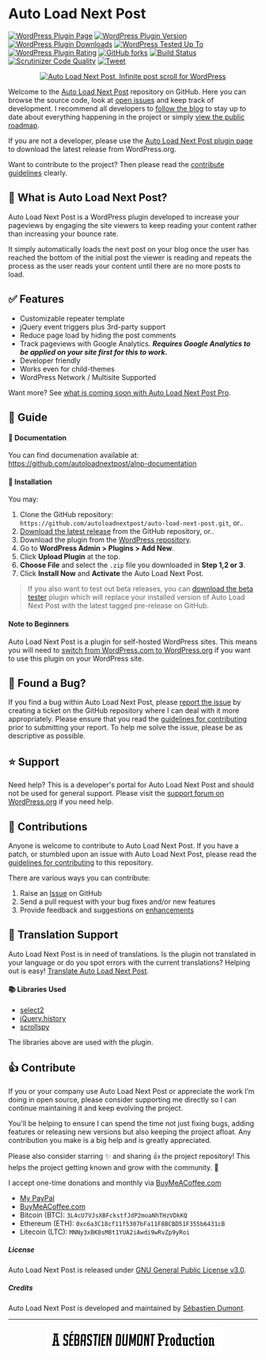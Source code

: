 # Auto Load Next Post

[![WordPress Plugin Page](https://img.shields.io/badge/WordPress-%E2%86%92-lightgrey.svg?style=flat-square)](https://wordpress.org/plugins/auto-load-next-post/)
[![WordPress Plugin Version](https://img.shields.io/wordpress/plugin/v/auto-load-next-post.svg?style=flat)](https://wordpress.org/plugins/auto-load-next-post/) 
[![WordPress Plugin Downloads](https://img.shields.io/wordpress/plugin/dt/auto-load-next-post.svg?style=flat)](https://wordpress.org/plugins/auto-load-next-post/)
[![WordPress Tested Up To](https://img.shields.io/wordpress/v/auto-load-next-post.svg?style=flat)](https://wordpress.org/plugins/auto-load-next-post/)
[![WordPress Plugin Rating](https://img.shields.io/wordpress/plugin/r/auto-load-next-post.svg?style=flat-square)](https://wordpress.org/support/view/plugin-reviews/auto-load-next-post?filter=5)
[![GitHub forks](https://img.shields.io/github/forks/AutoLoadNextPost/Auto-Load-Next-Post.svg?style=flat)](https://github.com/autoloadnextpost/auto-load-next-post/network)
[![Build Status](https://scrutinizer-ci.com/g/AutoLoadNextPost/Auto-Load-Next-Post/badges/build.png?b=master)](https://scrutinizer-ci.com/g/AutoLoadNextPost/Auto-Load-Next-Post/build-status/master)
[![Scrutinizer Code Quality](https://scrutinizer-ci.com/g/AutoLoadNextPost/Auto-Load-Next-Post/badges/quality-score.png)](https://scrutinizer-ci.com/g/AutoLoadNextPost/Auto-Load-Next-Post/)
[![Tweet](https://img.shields.io/twitter/url/http/shields.io.svg?style=social)](https://twitter.com/intent/tweet?text=Increase%20your%20page%20views%20on%20your%20WordPress%20site%20as%20visitors%20continue%20reading%20articles%20scrolling%20down%20the%20page.%20—&url=https://autoloadnextpost.com/&via=autoloadnxtpost&hashtags=WordPress)

<p align="center">
    <a href="https://autoloadnextpost.com?utm_medium=auto-load-next-post-documentation-github&utm_source=readme&utm_campaign=readme&utm_content=banner" target="_blank"><img src="https://ps.w.org/auto-load-next-post/assets/banner-772x250.png" alt="Auto Load Next Post, Infinite post scroll for WordPress"></a>
</p>

Welcome to the [Auto Load Next Post](https://autoloadnextpost.com/?utm_medium=auto-load-next-post-github&utm_source=readme&utm_campaign=readme&utm_content=auto-load-next-post) repository on GitHub. Here you can browse the source code, look at [open issues](https://github.com/autoloadnextpost/auto-load-next-post/issues) and keep track of development. I recommend all developers to [follow the blog](https://autoloadnextpost.com/blog/?utm_medium=auto-load-next-post-github&utm_source=readme&utm_campaign=readme&utm_content=auto-load-next-post) to stay up to date about everything happening in the project or simply [view the public roadmap](https://trello.com/b/4X4hs4x7/auto-load-next-post-public-roadmap).

If you are not a developer, please use the [Auto Load Next Post plugin page](https://wordpress.org/plugins/auto-load-next-post/) to download the latest release from WordPress.org.

Want to contribute to the project? Then please read the [contribute guidelines](https://github.com/autoloadnextpost/auto-load-next-post/blob/master/CONTRIBUTING.md) clearly.


## 🔔 What is Auto Load Next Post?
Auto Load Next Post is a WordPress plugin developed to increase your pageviews by engaging the site viewers to keep reading your content rather than increasing your bounce rate.

It simply automatically loads the next post on your blog once the user has reached the bottom of the initial post the viewer is reading and repeats the process as the user reads your content until there are no more posts to load.


## ✅ Features
* Customizable repeater template
* jQuery event triggers plus 3rd-party support
* Reduce page load by hiding the post comments
* Track pageviews with Google Analytics. ***Requires Google Analytics to be applied on your site first for this to work.***
* Developer friendly
* Works even for child-themes
* WordPress Network / Multisite Supported

Want more? See [what is coming soon with Auto Load Next Post Pro](https://autoloadnextpost.com/pro/).


## 📘 Guide

#### 📖 Documentation
You can find documenation available at: https://github.com/autoloadnextpost/alnp-documentation


#### 💽 Installation

You may:
1. Clone the GitHub repository: `https://github.com/autoloadnextpost/auto-load-next-post.git`, or..
2. [Download the latest release](https://github.com/autoloadnextpost/auto-load-next-post/releases) from the GitHub repository, or..
3. Download the plugin from the [WordPress repository](https://wordpress.org/plugins/auto-load-next-post/).
4. Go to **WordPress Admin > Plugins > Add New**.
5. Click **Upload Plugin** at the top.
6. **Choose File** and select the `.zip` file you downloaded in **Step 1,2 or 3**.
7. Click **Install Now** and **Activate** the Auto Load Next Post.

> If you also want to test out beta releases, you can [download the beta tester](https://github.com/autoloadnextpost/alnp-beta-tester/archive/master.zip) plugin which will replace your installed version of Auto Load Next Post with the latest tagged pre-release on GitHub.


#### Note to Beginners
Auto Load Next Post is a plugin for self-hosted WordPress sites. This means you will need to [switch from WordPress.com to WordPress.org](http://www.wpbeginner.com/wp-tutorials/how-to-properly-move-your-blog-from-wordpress-com-to-wordpress-org/) if you want to use this plugin on your WordPress site.


## 🐛 Found a Bug?
If you find a bug within Auto Load Next Post, please [report the issue](https://github.com/autoloadnextpost/auto-load-next-post/issues?state=open) by creating a ticket on the GitHub repository where I can deal with it more appropriately. Please ensure that you read the [guidelines for contributing](https://github.com/autoloadnextpost/auto-load-next-post/blob/master/CONTRIBUTING.md) prior to submitting your report. To help me solve the issue, please be as descriptive as possible.


## ⭐ Support
Need help? This is a developer's portal for Auto Load Next Post and should not be used for general support. Please visit the [support forum on WordPress.org](https://wordpress.org/support/plugin/auto-load-next-post) if you need help.


## 🦄 Contributions
Anyone is welcome to contribute to Auto Load Next Post. If you have a patch, or stumbled upon an issue with Auto Load Next Post, please read the [guidelines for contributing](https://github.com/autoloadnextpost/auto-load-next-post/blob/master/CONTRIBUTING.md) to this repository.

There are various ways you can contribute:

1. Raise an [Issue](https://github.com/autoloadnextpost/auto-load-next-post/issues) on GitHub
2. Send a pull request with your bug fixes and/or new features
3. Provide feedback and suggestions on [enhancements](https://github.com/autoloadnextpost/auto-load-next-post/issues?direction=desc&labels=Enhancement&page=1&sort=created&state=open)


## 👅 Translation Support
Auto Load Next Post is in need of translations. Is the plugin not translated in your language or do you spot errors with the current translations? Helping out is easy! [Translate Auto Load Next Post](https://translate.wordpress.org/projects/wp-plugins/auto-load-next-post).


#### 📚 Libraries Used
- [select2](https://github.com/select2/select2)
- [jQuery.history](https://github.com/browserstate/history.js)
- [scrollspy](https://github.com/thesmart/jquery-scrollspy)

The libraries above are used with the plugin.


## 👍 Contribute

If you or your company use Auto Load Next Post or appreciate the work I’m doing in open source, please consider supporting me directly so I can continue maintaining it and keep evolving the project.

You'll be helping to ensure I can spend the time not just fixing bugs, adding features or releasing new versions but also keeping the project afloat. Any contribution you make is a big help and is greatly appreciated.

Please also consider starring ✨ and sharing 👍 the project repository! This helps the project getting known and grow with the community. 🙏

I accept one-time donations and monthly via [BuyMeACoffee.com](https://www.buymeacoffee.com/sebastien)
- [My PayPal](https://www.paypal.me/codebreaker)
- [BuyMeACoffee.com](https://www.buymeacoffee.com/sebastien)
- Bitcoin (BTC): `3L4cU7VJsXBFckstfJdP2moaNhTHzVDkKQ`
- Ethereum (ETH): `0xc6a3C18cf11f5307bFa11F8BCBD51F355b6431cB`
- Litecoin (LTC): `MNNy3xBK8sM8t1YUA2iAwdi9wRvZp9yRoi`


##### License

Auto Load Next Post is released under [GNU General Public License v3.0](http://www.gnu.org/licenses/gpl-3.0.html).


##### Credits

Auto Load Next Post is developed and maintained by [Sébastien Dumont](https://sebastiendumont.com/about/).

---

<p align="center">
	<img src="https://raw.githubusercontent.com/seb86/my-open-source-readme-template/master/a-sebastien-dumont-production.png" width="353">
</p>
